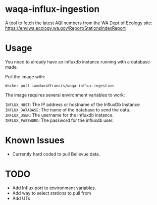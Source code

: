 # waqa-influx-ingestion

A tool to fetch the latest AQI numbers from the WA Dept of Ecology site:
https://enviwa.ecology.wa.gov/Report/StationsIndexReport

# Usage

You need to already have an influxdb instance running with a database made.

Pull the image with:
```
docker pull iamdavidfrancis/waqa-influx-ingestion
```

The image requires several environment variables to work:

`INFLUX_HOST`: The IP address or hostname of the InfluxDb Instance   
`INFLUX_DATABASE`: The name of the database to send the data.   
`INFLUX_USER`: The username for the influxdb instance.   
`INFLUX_PASSWORD`: The password for the influxdb user.

# Known Issues

* Currently hard coded to pull Bellevue data.


# TODO
* Add Influx port to environment variables.
* Add way to select stations to pull from
* Add UTs
